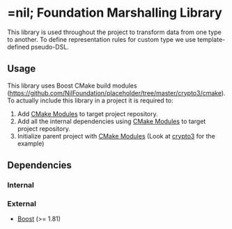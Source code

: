# =nil; Foundation Marshalling Library

This library is used throughout the project to transform data from one type to another.
To define representation rules for custom type we use template-defined pseudo-DSL.

## Usage

This library uses Boost CMake build modules (https://github.com/NilFoundation/placeholder/tree/master/crypto3/cmake).
To actually include this library in a project it is required to:

1. Add [CMake Modules](https://github.com/NilFoundation/placeholder/tree/master/crypto3/cmake) to target project repository.
2. Add all the internal dependencies using [CMake Modules](https://github.com/NilFoundation/placeholder/tree/master/crypto3/cmake) to target project repository.
3. Initialize parent project with [CMake Modules](https://github.com/NilFoundation/placeholder/tree/master/crypto3/cmake) (Look at [crypto3](https://github.com/NilFoundation/placeholder/tree/master/crypto3) for the example)

## Dependencies

### Internal

### External
* [Boost](https://boost.org) (>= 1.81)
